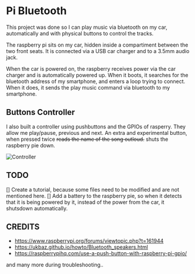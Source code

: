 # Pi Bluetooth

This project was done so I can play music via bluetooth on my car, automatically and with physical buttons to control the tracks.

The raspberry pi sits on my car, hidden inside a compartiment between the two front seats. It is connected via a USB car charger and to a 3.5mm audio jack.

When the car is powered on, the raspberry receives power via the car charger and is automatically powered up. When it boots, it searches for the bluetooth address of my smartphone, and enters a loop trying to connect. When it does, it sends the play music command via bluetooth to my smartphone.

## Buttons Controller 

I also built a controller using pushbuttons and the GPIOs of rasperry. They allow me play/pause, previous and next. An extra and experimental button, when pressed twice ~~reads the name of the song outloud.~~ shuts the raspberry pie down.


![Controller](https://i.ibb.co/q7BX9Pn/image.png "Controller")


## TODO
[] Create a tutorial, because some files need to be modified and are not mentioned here.
[] Add a battery to the raspberry pie, so when it detects that it is being powered by it, instead of the power from the car, it shutsdown automatically.


## CREDITS

* https://www.raspberrypi.org/forums/viewtopic.php?t=161944
* https://ukbaz.github.io/howto/Bluetooth_speakers.html
* https://raspberrypihq.com/use-a-push-button-with-raspberry-pi-gpio/

and many more during troubleshooting..
